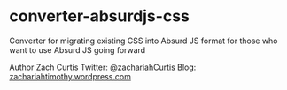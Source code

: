 converter-absurdjs-css
======================

Converter for migrating existing CSS into Absurd JS format for those who want to use Absurd JS going forward

Author
Zach Curtis
    Twitter: <a href="https://twitter.com/zachariahCurtis" target="_blank">@zachariahCurtis</a>
    Blog: <a href="http://zachariahtimothy.wordpress.com" target="_blank">zachariahtimothy.wordpress.com</a>


